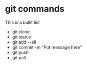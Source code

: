 # git commands

This is a bullit list
* git clone
* git status
* git add --all
* git commit -m "Put message here"
* git push
* git pull